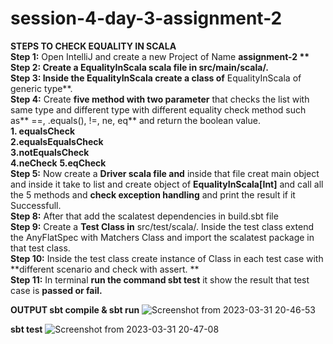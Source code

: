 # session-4-day-3-assignment-2

**STEPS TO CHECK EQUALITY IN SCALA**    
**Step 1:** Open IntelliJ and create a new Project of Name **assignment-2 **   
**Step 2:** Create a **EqualityInScala** scala file in src/main/scala/.   
**Step 3:** Inside the EqualityInScala create a class of** EqualityInScala of generic type**.   
**Step 4:** Create **five method with two parameter** that checks the list with same type and different type with different equality check method such as** ==, .equals(), !=, ne, eq** and return the boolean value.   
          **1. equalsCheck**   
          **2.equalsEqualsCheck**    
          **3.notEqualsCheck**    
          **4.neCheck**
          **5.eqCheck**      
**Step 5:** Now create a **Driver scala file and** inside that file creat main object and inside it take to list and create object of **EqualityInScala[Int]** and call all the 5 methods and **check exception handling** and print the result if it Successfull.   
**Step 8:** After that add the scalatest dependencies in build.sbt file    
**Step 9:** Create a **Test Class in** src/test/scala/. Inside the test class extend the AnyFlatSpec with Matchers Class and import the scalatest package in that test class.  
**Step 10:** Inside the test class create instance of Class in each test case with **different scenario and check with assert. **   
**Step 11:** In terminal **run the command sbt test** it show the result that test case is **passed or fail.**
  
  **OUTPUT
sbt compile & sbt run**
![Screenshot from 2023-03-31 20-46-53](https://user-images.githubusercontent.com/124979629/229161510-ca8131b6-7dda-4233-923d-04e100b11377.png)
 
 **sbt test**
![Screenshot from 2023-03-31 20-47-08](https://user-images.githubusercontent.com/124979629/229161515-ed909dcd-f957-4d68-87df-ff1a8d48eafe.png)
